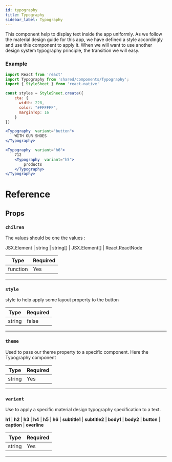 ```yaml
---
id: typography
title: Typography
sidebar_label: Typography
---
```


This component help to display text inside the app uniformly. As we follow the material design guide for this app, we have defined a style accordingly and use this component to apply it. When we will want to use another design system typography principle, the transition we will easy.


### Example

```jsx
import React from 'react'
import Typography from 'shared/components/Typography';
import { StyleSheet } from 'react-native'

const styles = StyleSheet.create({
    cta: {
      width: 228,
      color: "#FFFFFF",
      marginTop: 16 
    }
})

<Typography  variant="button">
    WITH OUR SHOES
</Typography>

<Typography  variant="h6">
    712
    <Typography  variant="h5">
        products
    </Typography>
</Typography>
```

# Reference

## Props

### `chilren`

The values should be one the values : 

JSX.Element | string | string[] | JSX.Element[] | React.ReactNode

| Type     | Required |
| -------- | -------- |
| function | Yes      |

---

### `style`

style to help apply some layout property to the button

| Type   | Required |
| ------ | -------- |
| string | false      |

---

### `theme`

Used to pass our theme property to a specific component. Here the Typography component

| Type   | Required |
| ------ | -------- |
| string | Yes    |

---

### `variant`

Use to apply a specific material design typography specification to a text.

**h1** | **h2** | **h3** | **h4** | **h5** | **h6** | **subtitle1** | **subtitle2** | **body1** | **body2** | **button** | **caption** | **overline**

| Type   | Required |
| ------ | -------- |
| string | Yes      |

---